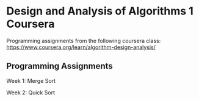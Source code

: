 # Design and Analysis of Algorithms 1 Coursera
Programming assignments from the following coursera class:
https://www.coursera.org/learn/algorithm-design-analysis/
## Programming Assignments
Week 1: Merge Sort

Week 2: Quick Sort
